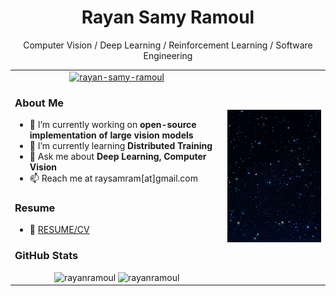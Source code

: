 <div align="center">
  <h1>Rayan Samy Ramoul</h1>
  <p>Computer Vision / Deep Learning / Reinforcement Learning / Software Engineering</p>
</div>


<table>
  <tr>
<td>
  <div align="center">
  <a href="https://linkedin.com/in/rayan-samy-ramoul" target="_blank">
    <img src="https://raw.githubusercontent.com/rahuldkjain/github-profile-readme-generator/master/src/images/icons/Social/linked-in-alt.svg" alt="rayan-samy-ramoul" height="30" width="30" />
  </a>
</div>

### About Me

- 🔭 I’m currently working on **open-source implementation of large vision models**
- 🌱 I’m currently learning **Distributed Training**
- 💬 Ask me about **Deep Learning, Computer Vision**
- 📫 Reach me at raysamram[at]gmail.com

### Resume

- 📄 [RESUME/CV](https://github.com/rayanramoul/rayanramoul/blob/master/Resume.pdf)

### GitHub Stats

<div align="center">
  <img src="https://github-readme-stats.vercel.app/api/top-langs?username=rayanramoul&show_icons=true&locale=en&layout=compact&theme=tokyonight" alt="rayanramoul" />
  <img src="https://github-readme-streak-stats.herokuapp.com/?user=rayanramoul&theme=tokyonight" alt="rayanramoul" />
</div>

</td>


<td>
  <img src="https://github.com/rayanramoul/rayanramoul/blob/master/space.gif?raw=true" width="400">      
</td>
  </tr>
</table>


